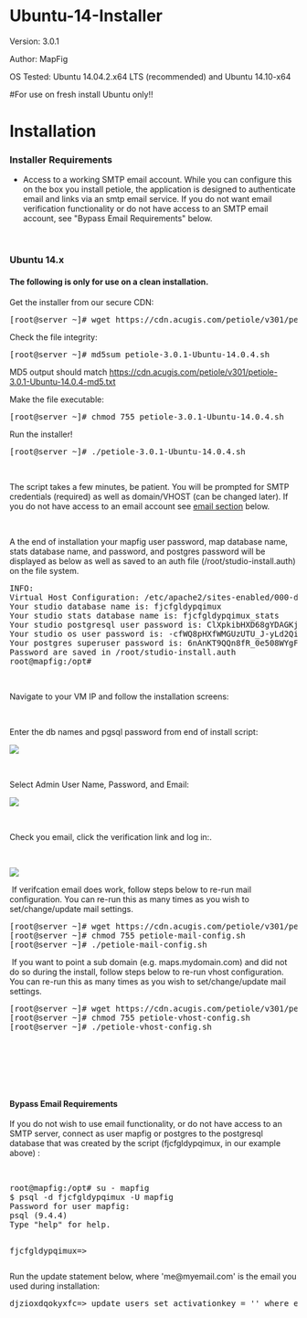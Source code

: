 # Ubuntu-14-Installer

Version: 3.0.1

Author: MapFig

OS Tested: Ubuntu 14.04.2.x64 LTS (recommended) and Ubuntu 14.10-x64


#For use on fresh install Ubuntu only!!


<h1>Installation</h1>
<h3>Installer Requirements </h3>
<ul>
<li>Access to a working SMTP email account.  While you can configure this on the box you install petiole, the application is designed to authenticate email and links via an smtp email service. If you do not want email verification functionality or do not have access to an SMTP email account, see "Bypass Email Requirements" below.</li>
</ul>


<p>&nbsp;</p>
<h3>Ubuntu 14.x </h3>
<h4>The following is only for use on a <strong>clean installation</strong>.  </h4>

<p class="style7 style4">Get the installer from our secure CDN: 
<pre>[root@server ~]# wget https://cdn.acugis.com/petiole/v301/petiole-3.0.1-Ubuntu-14.0.4.sh</pre> </p>
<p><span class="style7 style4">Check the file integrity</span>:
<pre>[root@server ~]# md5sum petiole-3.0.1-Ubuntu-14.0.4.sh</pre>
<p><span class="style4">MD5 output should match <a href="https://cdn.acugis.com/petiole/v301/petiole-3.0.1-Ubuntu-14.0.4-md5.txt" target="_blank">https://cdn.acugis.com/petiole/v301/petiole-3.0.1-Ubuntu-14.0.4-md5.txt</a></span></p>

<p><span class="style7 style4">Make the file executable</span>:

<pre>[root@server ~]# chmod 755 petiole-3.0.1-Ubuntu-14.0.4.sh</pre></p>
<p><span class="style7 style4">Run the installer! </span>
<pre>[root@server ~]# ./petiole-3.0.1-Ubuntu-14.0.4.sh</pre></p>

<p>&nbsp;</p>
<p class="style2">The script takes a few minutes, be patient. You will be prompted for SMTP credentials (required) as well as domain/VHOST (can be changed later). If you do not have access to an email account see <a href="#EMAILBYPASS-DO">email section</a> below. </p>
<p class="style1">&nbsp;</p>
<p class="style2">A the end of installation your mapfig user password, map database name, stats database name, and password, and postgres password will be displayed as below as well as saved to an auth file (/root/studio-install.auth) on the file system.</p>
<p class="style1"><pre>INFO:
Virtual Host Configuration: /etc/apache2/sites-enabled/000-default.conf
Your studio database name is: fjcfgldypqimux
Your studio stats database name is: fjcfgldypqimux_stats
Your studio postgresql user password is: ClXpkibHXD68gYDAGKjn--M79C2bbFFd
Your studio os user password is: -cfWQ8pHXfWMGUzUTU_J-yLd2Qi3dq2F
Your postgres superuser password is: 6nAnKT9QQn8fR_0e508WYgFuaI0UzmhX
Password are saved in /root/studio-install.auth
root@mapfig:/opt#</pre></p>
<p class="style1">&nbsp;</p>
<p class="style2">Navigate to your VM IP and follow the installation screens:</p>
<p class="style1">&nbsp;</p>
<p class="style2">Enter the db names and pgsql password from end of install script: </p>
<p class="style1"><img src="https://cdn.acugis.com/petiole/v301/petdocs/populated.jpg"></p></p>
<p class="style1">&nbsp;</p>
<p class="style2">Select Admin User Name, Password, and Email: </p>
<p class="style1"><img src="https://cdn.acugis.com/petiole/v301/petdocs/populated-indo.jpg"></p>
<p class="style1">&nbsp;</p>
<p class="style2"><span class="style5 style3">Check you email, click the verification link and log in:.</p>
<p class="style1">&nbsp;</p>
<img src="https://cdn.acugis.com/petiole/v301/petdocs/DONE.jpg"></p>


<p class="style1">&nbsp;If verifcation email does work, follow steps below to re-run mail configuration. You can re-run this as many times as you wish to set/change/update mail settings.</p>

 
<p class="style1"><pre>
[root@server ~]# wget https://cdn.acugis.com/petiole/v301/petiole-mail-config.sh
[root@server ~]# chmod 755 petiole-mail-config.sh
[root@server ~]# ./petiole-mail-config.sh
</pre> 

 

<p class="style1">&nbsp;If you want to point a sub domain (e.g. maps.mydomain.com) and did not do so during the install, follow steps below to re-run vhost configuration. You can re-run this as many times as you wish to set/change/update mail settings.</p>

 
<p class="style1"><pre>
[root@server ~]# wget https://cdn.acugis.com/petiole/v301/petiole-vhost-config.sh
[root@server ~]# chmod 755 petiole-vhost-config.sh
[root@server ~]# ./petiole-vhost-config.sh
</pre>
<p>&nbsp;</p>
<p>&nbsp;</p>
<h4>&nbsp;</h4>
<h4>Bypass Email Requirements</a></h4>
<p class="style2"><span class="style3">If you do not wish to use email functionality, or do not have access to an SMTP server</span>, connect as user mapfig or postgres to the postgresql database that was created by the script (fjcfgldypqimux, in our example above) :</p>
<p class="style1">&nbsp;</p>
<p>
<pre>root@mapfig:/opt# su - mapfig
$ psql -d fjcfgldypqimux -U mapfig
Password for user mapfig:
psql (9.4.4)
Type "help" for help.

fjcfgldypqimux=></pre>
</p>
<p class="style2">Run the update statement below,  where 'me@myemail.com' is the email you used during installation:
</p>
<p>
<pre>djzioxdqokyxfc=> update users set activationkey = '' where email = 'david@acugis.com';</pre>
</p>

